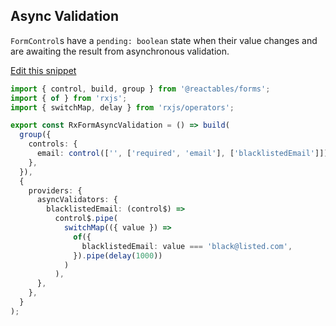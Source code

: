 ## Async Validation

`FormControl`s have a `pending: boolean` state when their value changes and are awaiting the result from asynchronous validation.

<a class="mb-3 d-block" href="https://github.com/reactables/reactables/edit/main/docs/src/content/guides/forms/examples/async-validation/async-validation.md" target="_blank" rel="noreferrer">
  Edit this snippet <i class="fa fa-edit"></i>
</a>

```typescript
import { control, build, group } from '@reactables/forms';
import { of } from 'rxjs';
import { switchMap, delay } from 'rxjs/operators';

export const RxFormAsyncValidation = () => build(
  group({
    controls: {
      email: control(['', ['required', 'email'], ['blacklistedEmail']]),
    },
  }),
  {
    providers: {
      asyncValidators: {
        blacklistedEmail: (control$) =>
          control$.pipe(
            switchMap(({ value }) =>
              of({
                blacklistedEmail: value === 'black@listed.com',
              }).pipe(delay(1000))
            )
          ),
      },
    },
  }
);

```